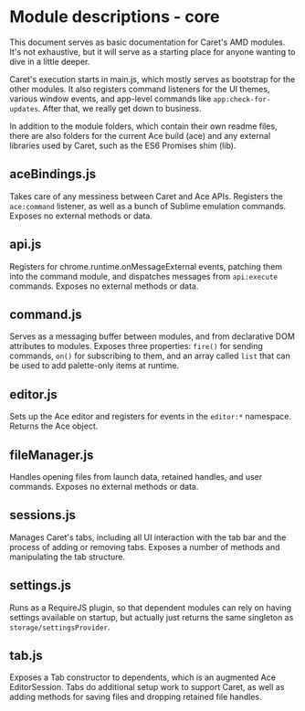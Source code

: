 # Module descriptions - core

This document serves as basic documentation for Caret's AMD modules. It's not
exhaustive, but it will serve as a starting place for anyone wanting to dive
in a little deeper.

Caret's execution starts in main.js, which mostly serves as bootstrap for the
other modules. It also registers command listeners for the UI themes, various
window events, and app-level commands like `app:check-for-updates`. After
that, we really get down to business.

In addition to the module folders, which contain their own readme files, there
are also folders for the current Ace build (ace) and any external libraries
used by Caret, such as the ES6 Promises shim (lib).

## aceBindings.js

Takes care of any messiness between Caret and Ace APIs. Registers the
`ace:command` listener, as well as a bunch of Sublime emulation commands.
Exposes no external methods or data.

## api.js

Registers for chrome.runtime.onMessageExternal events, patching them into the
command module, and dispatches messages from `api:execute` commands. Exposes
no external methods or data.

## command.js

Serves as a messaging buffer between modules, and from declarative DOM
attributes to modules. Exposes three properties: `fire()` for sending
commands, `on()` for subscribing to them, and an array called `list` that can
be used to add palette-only items at runtime.

## editor.js

Sets up the Ace editor and registers for events in the `editor:*` namespace.
Returns the Ace object.

## fileManager.js

Handles opening files from launch data, retained handles, and user commands.
Exposes no external methods or data.

## sessions.js

Manages Caret's tabs, including all UI interaction with the tab bar and the
process of adding or removing tabs. Exposes a number of methods and
manipulating the tab structure.

## settings.js

Runs as a RequireJS plugin, so that dependent modules can rely on having
settings available on startup, but actually just returns the same singleton
as `storage/settingsProvider`.

## tab.js

Exposes a Tab constructor to dependents, which is an augmented Ace
EditorSession. Tabs do additional setup work to support Caret, as well as
adding methods for saving files and dropping retained file handles.

